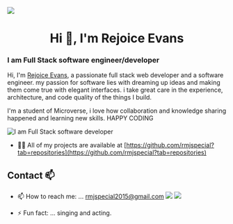 ![](https://img.shields.io/badge/Microverse-blueviolet)

<h1 align="center">Hi 👋, I'm Rejoice Evans</h1>

### I am Full Stack software engineer/developer
Hi, I'm [Rejoice Evans](https://github.com/rmjspecial), a passionate  full stack web developer and a software engineer. my passion for software lies with dreaming up ideas and making them come true with elegant interfaces. i take great care in the experience, architecture, and code quality of the things I build.

I'm a student of Microverse,  i love how collaboration and knowledge sharing happened  and learning new skills. HAPPY CODING 


![I am Full Stack software developer ](https://www.careerguide.com/career/new-age-career-options/top-7-scope-in-the-field-of-coding/attachment/coding_gif)

- 👨‍💻 All of my projects are available at [https://github.com/rmjspecial?tab=repositories](https://github.com/rmjspecial?tab=repositories)


## Contact 📫

- 📫 How to reach me: ... rmjspecial2015@gmail.com
 [![](https://img.shields.io/badge/LinkedIn-0077B5?style=for-the-badge&logo=linkedin&logoColor=white)](https://www.linkedin.com/in/rejoice-evans-74882122a/) 
[![](https://img.shields.io/badge/Twitter-1DA1F2?style=for-the-badge&logo=twitter&logoColor=white)](https://twitter.com/rmjspecial2)

- ⚡ Fun fact: ... singing and acting.

